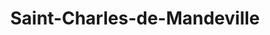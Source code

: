 ---
title: Saint-Charles-de-Mandeville
url: /saint-charles-de-mandeville/
latitude: 46.36
longitude: -73.352
---